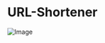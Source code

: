 ﻿# URL-Shortener
![Image](https://github.com/user-attachments/assets/56453340-3fb7-40f3-9d3e-751c2415faa2)
